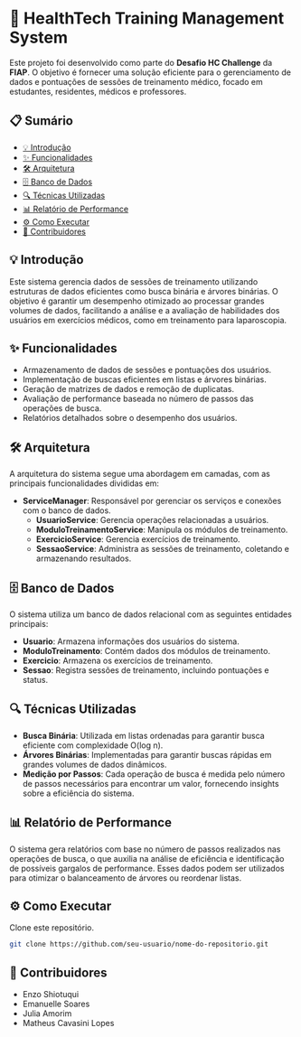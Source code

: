 # 🏥 HealthTech Training Management System

Este projeto foi desenvolvido como parte do **Desafio HC Challenge** da **FIAP**. O objetivo é fornecer uma solução eficiente para o gerenciamento de dados e pontuações de sessões de treinamento médico, focado em estudantes, residentes, médicos e professores.

## 📋 Sumário
- [💡 Introdução](#💡-introdução)
- [✨ Funcionalidades](#✨-funcionalidades)
- [🛠️ Arquitetura](#🛠️-arquitetura)
- [🗄️ Banco de Dados](#🗄️-banco-de-dados)
- [🔍 Técnicas Utilizadas](#🔍-técnicas-utilizadas)
- [📊 Relatório de Performance](#📊-relatório-de-performance)
- [⚙️ Como Executar](#⚙️-como-executar)
- [👥 Contribuidores](#👥-contribuidores)

## 💡 Introdução
Este sistema gerencia dados de sessões de treinamento utilizando estruturas de dados eficientes como busca binária e árvores binárias. O objetivo é garantir um desempenho otimizado ao processar grandes volumes de dados, facilitando a análise e a avaliação de habilidades dos usuários em exercícios médicos, como em treinamento para laparoscopia.

## ✨ Funcionalidades
- Armazenamento de dados de sessões e pontuações dos usuários.
- Implementação de buscas eficientes em listas e árvores binárias.
- Geração de matrizes de dados e remoção de duplicatas.
- Avaliação de performance baseada no número de passos das operações de busca.
- Relatórios detalhados sobre o desempenho dos usuários.

## 🛠️ Arquitetura
A arquitetura do sistema segue uma abordagem em camadas, com as principais funcionalidades divididas em:
- **ServiceManager**: Responsável por gerenciar os serviços e conexões com o banco de dados.
  - **UsuarioService**: Gerencia operações relacionadas a usuários.
  - **ModuloTreinamentoService**: Manipula os módulos de treinamento.
  - **ExercicioService**: Gerencia exercícios de treinamento.
  - **SessaoService**: Administra as sessões de treinamento, coletando e armazenando resultados.

## 🗄️ Banco de Dados
O sistema utiliza um banco de dados relacional com as seguintes entidades principais:
- **Usuario**: Armazena informações dos usuários do sistema.
- **ModuloTreinamento**: Contém dados dos módulos de treinamento.
- **Exercicio**: Armazena os exercícios de treinamento.
- **Sessao**: Registra sessões de treinamento, incluindo pontuações e status.

## 🔍 Técnicas Utilizadas
- **Busca Binária**: Utilizada em listas ordenadas para garantir busca eficiente com complexidade O(log n).
- **Árvores Binárias**: Implementadas para garantir buscas rápidas em grandes volumes de dados dinâmicos.
- **Medição por Passos**: Cada operação de busca é medida pelo número de passos necessários para encontrar um valor, fornecendo insights sobre a eficiência do sistema.

## 📊 Relatório de Performance
O sistema gera relatórios com base no número de passos realizados nas operações de busca, o que auxilia na análise de eficiência e identificação de possíveis gargalos de performance. Esses dados podem ser utilizados para otimizar o balanceamento de árvores ou reordenar listas.

## ⚙️ Como Executar
Clone este repositório.
```bash
git clone https://github.com/seu-usuario/nome-do-repositorio.git
```
## 👥 Contribuidores
- Enzo Shiotuqui
- Emanuelle Soares
- Julia Amorim
- Matheus Cavasini Lopes



